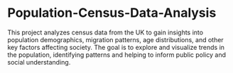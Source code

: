 # Population-Census-Data-Analysis
This project analyzes census data from the UK to gain insights into population demographics, migration patterns, age distributions, and other key factors affecting society. The goal is to explore and visualize trends in the population, identifying patterns and helping to inform public policy and social understanding.
